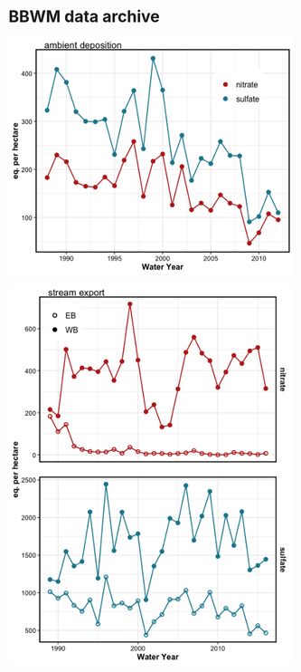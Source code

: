BBWM data archive
================

![](markdown-figs/manuscript/dep-1.png)<!-- -->

![](markdown-figs/manuscript/streams-1.png)<!-- -->
